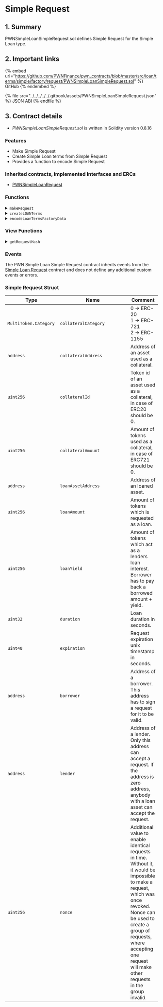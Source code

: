 # Simple Request

## 1. Summary

PWNSimpleLoanSimpleRequest.sol defines Simple Request for the Simple Loan type.

## 2. Important links

{% embed url="https://github.com/PWNFinance/pwn_contracts/blob/master/src/loan/terms/simple/factory/request/PWNSimpleLoanSimpleRequest.sol" %}
GitHub
{% endembed %}

{% file src="../../../../../.gitbook/assets/PWNSimpleLoanSimpleRequest.json" %}
JSON ABI
{% endfile %}

## 3. Contract details

* _PWNSimpleLoanSimpleRequest.sol_ is written in Solidity version 0.8.16

### Features

* Make Simple Request
* Create Simple Loan terms from Simple Request
* Provides a function to encode Simple Request

### Inherited contracts, implemented Interfaces and ERCs

* [PWNSimpleLoanRequest](./)

### Functions

<details>

<summary><code>makeRequest</code></summary>

#### Overview

Make an on-chain simple loan request.

This function takes one argument supplied by the caller:

* `Request calldata`**`request`** - Request struct with the simple request parameters

#### Implementation

```solidity
function makeRequest(Request calldata request) external {
    _makeRequest(getRequestHash(request), request.borrower);
}
```

</details>

<details>

<summary><code>createLOANTerms</code></summary>

#### Overview

Builds simple loan terms from given data.

This function takes three arguments supplied by the loan type:

* `address`**`caller`** - The caller of the `createLoan` function on the Loan contract
* `bytes calldata`**`factoryData`** - Encoded data for the Loan Terms factory
* `bytes calldata`**`signature`** - Singed loan factory data

#### Implementation

```solidity
function createLOANTerms(
    address caller,
    bytes calldata factoryData,
    bytes calldata signature
) external override onlyActiveLoan returns (PWNLOANTerms.Simple memory loanTerms) {

    Request memory request = abi.decode(factoryData, (Request));
    bytes32 requestHash = getRequestHash(request);

    address lender = caller;
    address borrower = request.borrower;

    // Check that request has been made via on-chain tx, EIP-1271 or signed off-chain
    if (requestsMade[requestHash] == false)
        if (PWNSignatureChecker.isValidSignatureNow(borrower, requestHash, signature) == false)
            revert InvalidSignature();

    // Check valid request
    if (request.expiration != 0 && block.timestamp >= request.expiration)
        revert RequestExpired();

    if (revokedRequestNonce.isNonceRevoked(borrower, request.nonce) == true)
        revert NonceAlreadyRevoked();

    if (request.lender != address(0))
        if (lender != request.lender)
            revert CallerIsNotStatedLender(request.lender);

    if (request.duration < MIN_LOAN_DURATION)
        revert InvalidDuration();

    // Prepare collateral and loan asset
    MultiToken.Asset memory collateral = MultiToken.Asset({
        category: request.collateralCategory,
        assetAddress: request.collateralAddress,
        id: request.collateralId,
        amount: request.collateralAmount
    });
    MultiToken.Asset memory loanAsset = MultiToken.Asset({
        category: MultiToken.Category.ERC20,
        assetAddress: request.loanAssetAddress,
        id: 0,
        amount: request.loanAmount
    });

    // Create loan object
    loanTerms = PWNLOANTerms.Simple({
        lender: lender,
        borrower: borrower,
        expiration: uint40(block.timestamp) + request.duration,
        collateral: collateral,
        asset: loanAsset,
        loanRepayAmount: request.loanAmount + request.loanYield
    });

    revokedRequestNonce.revokeNonce(borrower, request.nonce);
}
```

</details>

<details>

<summary><code>encodeLoanTermsFactoryData</code></summary>

#### Overview

Returns encoded input data for the loan terms factory (inherited by this contract).

This function takes one argument supplied by the caller:

* `Request memory`**`request`** - Simple request struct to encode

#### Implementation

```solidity
function encodeLoanTermsFactoryData(Request memory request) external pure returns (bytes memory) {
    return abi.encode(request);
}
```

</details>

### View Functions

<details>

<summary><code>getRequestHash</code></summary>

#### Overview

Returns a simple request hash according to [EIP-712](https://eips.ethereum.org/EIPS/eip-712).

This function takes one argument supplied by the caller:

* `Request memory`**`request`** - Simple request struct to get hash of

#### Implementation

```solidity
function getRequestHash(Request memory request) public view returns (bytes32) {
    return keccak256(abi.encodePacked(
        hex"1901",
        DOMAIN_SEPARATOR,
        keccak256(abi.encodePacked(
            REQUEST_TYPEHASH,
            abi.encode(request)
        ))
    ));
}
```

</details>

### Events

The PWN Simple Loan Simple Request contract inherits events from the [Simple Loan Request](./) contract and does not define any additional custom events or errors.

### Simple Request Struct

<table><thead><tr><th width="157.09421454876235">Type</th><th width="216.45656287647148">Name</th><th>Comment</th></tr></thead><tbody><tr><td><code>MultiToken.Category</code></td><td><code>collateralCategory</code></td><td>0 -> ERC-20<br>1 -> ERC-721<br>2 -> ERC-1155</td></tr><tr><td><code>address</code></td><td><code>collateralAddress</code></td><td>Address of an asset used as a collateral.</td></tr><tr><td><code>uint256</code></td><td><code>collateralId</code></td><td>Token id of an asset used as a collateral, in case of ERC20 should be 0.</td></tr><tr><td><code>uint256</code></td><td><code>collateralAmount</code></td><td>Amount of tokens used as a collateral, in case of ERC721 should be 0.</td></tr><tr><td><code>address</code></td><td><code>loanAssetAddress</code></td><td>Address of an loaned asset.</td></tr><tr><td><code>uint256</code></td><td><code>loanAmount</code></td><td>Amount of tokens which is requested as a loan.</td></tr><tr><td><code>uint256</code></td><td><code>loanYield</code></td><td>Amount of tokens which act as a lenders loan interest. Borrower has to pay back a borrowed amount + yield.</td></tr><tr><td><code>uint32</code></td><td><code>duration</code></td><td>Loan duration in seconds.</td></tr><tr><td><code>uint40</code></td><td><code>expiration</code></td><td>Request expiration unix timestamp in seconds.</td></tr><tr><td><code>address</code></td><td><code>borrower</code></td><td>Address of a borrower. This address has to sign a request for it to be valid.</td></tr><tr><td><code>address</code></td><td><code>lender</code></td><td>Address of a lender. Only this address can accept a request. If the address is zero address, anybody with a loan asset can accept the request.</td></tr><tr><td><code>uint256</code></td><td><code>nonce</code></td><td>Additional value to enable identical requests in time. Without it, it would be impossible to make a request, which was once revoked. Nonce can be used to create a group of requests, where accepting one request will make other requests in the group invalid.</td></tr></tbody></table>
